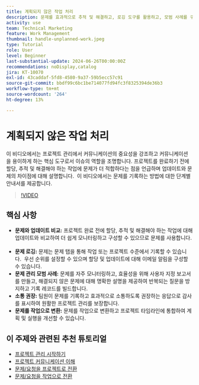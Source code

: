 ```yaml
---
title: 계획되지 않은 작업 처리
description: 문제를 효과적으로 추적 및 해결하고, 로깅 도구를 활용하고, 모범 사례를 구현하고, 커뮤니케이션을 촉진하고, 문제를 간소화된 실행을 위한 작업으로 원활하게 전환하여 Workfront의 프로젝트 관리를 개선합니다.
activity: use
team: Technical Marketing
feature: Work Management
thumbnail: handle-unplanned-work.jpeg
type: Tutorial
role: User
level: Beginner
last-substantial-update: 2024-06-26T00:00:00Z
recommendations: noDisplay,catalog
jira: KT-10070
exl-id: 43caddaf-5fd8-4580-9a37-59b5ecc57c91
source-git-commit: bbdf99c6bc1be714077fd94fc3f8325394de36b3
workflow-type: tm+mt
source-wordcount: '264'
ht-degree: 13%

---
```


# 계획되지 않은 작업 처리

이 비디오에서는 프로젝트 관리에서 커뮤니케이션의 중요성을 강조하고 커뮤니케이션을 용이하게 하는 핵심 도구로서 이슈의 역할을 조명합니다. &#x200B; 프로젝트를 완료하기 전에 할당, 추적 및 해결해야 하는 작업에 문제가 더 적합하다는 점을 언급하며 업데이트와 문제의 차이점에 대해 설명합니다. &#x200B; 이 비디오에서는 문제를 기록하는 방법에 대한 단계별 안내서를 제공합니다. &#x200B;


>[!VIDEO](https://video.tv.adobe.com/v/3446573/?quality=12&learn=on&enablevpops=1&captions=kor)

## 핵심 사항

* **문제와 업데이트 비교:** 프로젝트 완료 전에 할당, 추적 및 해결해야 하는 작업에 대해 업데이트와 비교하여 더 쉽게 모니터링하고 구성할 수 있으므로 문제를 사용합니다. &#x200B;
* **문제 로깅:** 문제는 문제 탭을 통해 작업 또는 프로젝트 수준에서 기록할 수 있습니다. &#x200B; 우선 순위를 설정할 수 있으며 할당 및 업데이트에 대해 이메일 알림을 구성할 수 있습니다.
* **문제 관리 모범 사례:** 문제를 자주 모니터링하고, 효율성을 위해 사용자 지정 보고서를 만들고, 해결되지 않은 문제에 대해 명확한 설명을 제공하여 반복되는 질문을 방지하고 기록 레코드를 빌드합니다. &#x200B;
* **소통 권장:** 팀원이 문제를 기록하고 효과적으로 소통하도록 권장하는 응답으로 감사를 표시하여 원활한 프로젝트 관리를 보장합니다. &#x200B;
* **문제를 작업으로 변환:** 문제를 작업으로 변환하고 프로젝트 타임라인에 통합하여 계획 및 실행을 개선할 수 있습니다. &#x200B;


## 이 주제와 관련된 추천 튜토리얼

* [프로젝트 관리 시작하기](/help/manage-work/projects/getting-started-manage-a-project.md)
* [프로젝트 커뮤니케이션 이해](/help/manage-work/projects/understand-project-communication.md)
* [문제/요청을 프로젝트로 전환](/help/manage-work/issues-requests/create-a-project-from-a-request.md)
* [문제/요청을 작업으로 전환](/help/manage-work/issues-requests/convert-issues-to-other-work-items.md)
